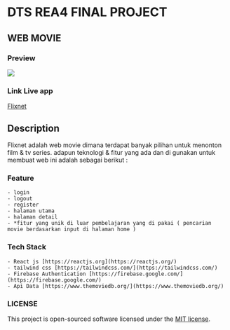 # DTS REA4 FINAL PROJECT
## WEB MOVIE 

### Preview
![](https://flixnet-final.netlify.app/flixnet.gif)
### Link Live app
[Flixnet](https://flixnet-final.netlify.app/)

## Description 
 Flixnet adalah web movie dimana terdapat banyak pilihan untuk menonton film & tv series. adapun teknologi & fitur yang ada dan di gunakan untuk membuat web ini adalah sebagai berikut : 
   
### Feature
    - login
    - logout
    - register
    - halaman utama
    - halaman detail
    - *fitur yang unik di luar pembelajaran yang di pakai ( pencarian movie berdasarkan input di halaman home )


### Tech Stack

    - React js [https://reactjs.org](https://reactjs.org/)
    - tailwind css [https://tailwindcss.com/](https://tailwindcss.com/)
    - Firebase Authentication [https://firebase.google.com/](https://firebase.google.com/)
    - Api Data [https://www.themoviedb.org/](https://www.themoviedb.org/)

### LICENSE

This project is open-sourced software licensed under the [MIT license](https://opensource.org/licenses/MIT).